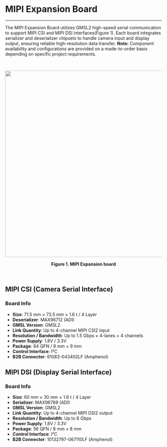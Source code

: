 # MIPI Expansion Board
----


The MIPI Expansion Board utilizes GMSL2 high-speed serial communication to support MIPI CSI and MIPI DSI interfaces(Figure 1). Each board integrates serializer and deserializer chipsets to handle camera input and display output, ensuring reliable high-resolution data transfer. 
**Note:** Component availability and configurations are provided on a made-to-order basis depending on specific project requirements.

<br/><p align="center"><img src="https://raw.githubusercontent.com/topst-development/Documentation/refs/heads/main/Assets/accessories/mipi_expansion_board.png" width="600"></p>
<p align="center"><strong>Figure 1. MIPI Expansion board</strong></p><br/>


## MIPI CSI (Camera Serial Interface)

### Board Info
- **Size**: 71.5 mm × 73.5 mm × 1.6 t / 4 Layer
- **Deserializer**: MAX96712 (ADI)
- **GMSL Version**: GMSL2
- **Link Quantity**: Up to 4-channel MIPI CSI2 input
- **Resolution / Bandwidth**: Up to 1.5 Gbps × 4-lanes × 4 channels
- **Power Supply**: 1.8V / 3.3V
- **Package**: 64 QFN / 9 mm × 9 mm
- **Control Interface**: I²C
- **B2B Connector**: 61083-043402LF (Amphenol)


## MIPI DSI (Display Serial Interface)

### Board Info
- **Size**: 60 mm × 30 mm × 1.6 t / 4 Layer
- **Serializer**: MAX96789 (ADI)
- **GMSL Version**: GMSL2
- **Link Quantity**: Up to 4-channel MIPI DSI2 output
- **Resolution / Bandwidth**: Up to 6 Gbps
- **Power Supply**: 1.8V / 3.3V
- **Package**: 56 QFN / 8 mm × 8 mm
- **Control Interface**: I²C
- **B2B Connector**: 10132797-067110LF (Amphenol)